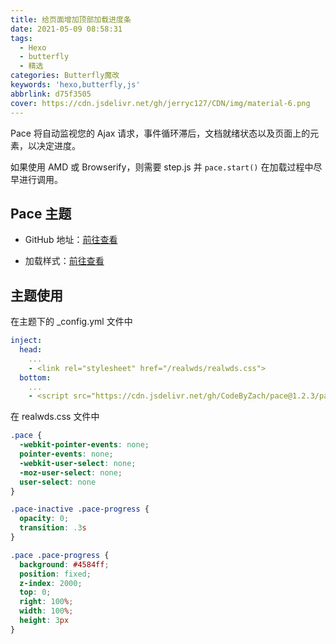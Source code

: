 ```yaml
---
title: 给页面增加顶部加载进度条
date: 2021-05-09 08:58:31
tags:
  - Hexo
  - butterfly
  - 精选
categories: Butterfly魔改
keywords: 'hexo,butterfly,js'
abbrlink: d75f3505
cover: https://cdn.jsdelivr.net/gh/jerryc127/CDN/img/material-6.png
---
```


Pace 将自动监视您的 Ajax 请求，事件循环滞后，文档就绪状态以及页面上的元素，以决定进度。

如果使用 AMD 或 Browserify，则需要 step.js 并 ```pace.start()``` 在加载过程中尽早进行调用。

## Pace 主题

- GitHub 地址：[前往查看](https://codebyzach.github.io/pace/)

- 加载样式：[前往查看](https://codebyzach.github.io/pace/)

## 主题使用

在主题下的 _config.yml 文件中

``` yml
inject:
  head:
    ...
    - <link rel="stylesheet" href="/realwds/realwds.css">
  bottom:
    ...
    - <script src="https://cdn.jsdelivr.net/gh/CodeByZach/pace@1.2.3/pace.min.js"></script>
```

在 realwds.css 文件中

``` css
.pace {
  -webkit-pointer-events: none;
  pointer-events: none;
  -webkit-user-select: none;
  -moz-user-select: none;
  user-select: none
}

.pace-inactive .pace-progress {
  opacity: 0;
  transition: .3s
}

.pace .pace-progress {
  background: #4584ff;
  position: fixed;
  z-index: 2000;
  top: 0;
  right: 100%;
  width: 100%;
  height: 3px
}
```
